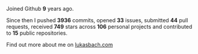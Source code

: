 Joined Github **9** years ago.

Since then I pushed **3936** commits, opened **33** issues, submitted **44** pull requests, received **749** stars across **106** personal projects and contributed to **15** public repositories.

Find out more about me on [lukasbach.com](https://lukasbach.com)

